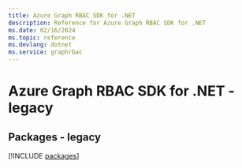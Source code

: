 ```yaml
---
title: Azure Graph RBAC SDK for .NET
description: Reference for Azure Graph RBAC SDK for .NET
ms.date: 02/16/2024
ms.topic: reference
ms.devlang: dotnet
ms.service: graphrbac
---
```

# Azure Graph RBAC SDK for .NET - legacy
## Packages - legacy
[!INCLUDE [packages](graph-rbac-index.md)]